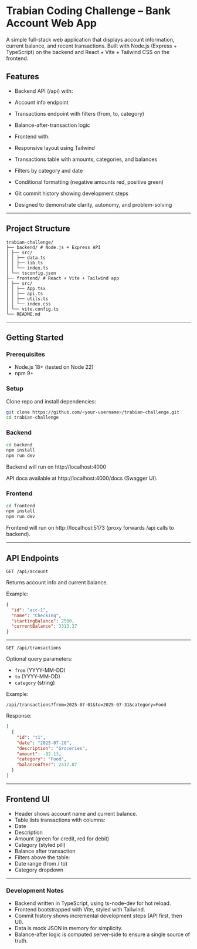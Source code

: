 # Trabian Coding Challenge – Bank Account Web App

A simple full-stack web application that displays account information, current balance, and recent transactions.
Built with Node.js (Express + TypeScript) on the backend and React + Vite + Tailwind CSS on the frontend.

## Features

- Backend API (/api) with:

- Account info endpoint

- Transactions endpoint with filters (from, to, category)

- Balance-after-transaction logic

- Frontend with:

- Responsive layout using Tailwind

- Transactions table with amounts, categories, and balances

- Filters by category and date

- Conditional formatting (negative amounts red, positive green)

- Git commit history showing development steps

- Designed to demonstrate clarity, autonomy, and problem-solving

---

## Project Structure

```text
trabian-challenge/
├── backend/ # Node.js + Express API
│ ├── src/
│ │ ├── data.ts
│ │ ├── lib.ts
│ │ └── index.ts
│ └── tsconfig.json
├── frontend/ # React + Vite + Tailwind app
│ ├── src/
│ │ ├── App.tsx
│ │ ├── api.ts
│ │ ├── utils.ts
│ │ └── index.css
│ └── vite.config.ts
└── README.md
```

---

## Getting Started

### Prerequisites

- Node.js 18+ (tested on Node 22)
- npm 9+

### Setup

Clone repo and install dependencies:

```bash
git clone https://github.com/<your-username>/trabian-challenge.git
cd trabian-challenge
```

### Backend

```bash
cd backend
npm install
npm run dev
```

Backend will run on http://localhost:4000

API docs available at http://localhost:4000/docs
(Swagger UI).

### Frontend

```bash
cd frontend
npm install
npm run dev
```

Frontend will run on http://localhost:5173
(proxy forwards /api calls to backend).

---

## API Endpoints

`GET /api/account`

Returns account info and current balance.

Example:

```json
{
  "id": "acc-1",
  "name": "Checking",
  "startingBalance": 2500,
  "currentBalance": 3313.37
}
```

---

`GET /api/transactions`

Optional query parameters:

- `from` (YYYY-MM-DD)
- `to` (YYYY-MM-DD)
- `category` (string)

Example:

`/api/transactions?from=2025-07-01&to=2025-07-31&category=Food`

Response:

```json
[
  {
    "id": "t1",
    "date": "2025-07-28",
    "description": "Groceries",
    "amount": -82.13,
    "category": "Food",
    "balanceAfter": 2417.87
  }
]
```

---

## Frontend UI

- Header shows account name and current balance.
- Table lists transactions with columns:
- Date
- Description
- Amount (green for credit, red for debit)
- Category (styled pill)
- Balance after transaction
- Filters above the table:
- Date range (from / to)
- Category dropdown

---

### Development Notes

- Backend written in TypeScript, using ts-node-dev for hot reload.
- Frontend bootstrapped with Vite, styled with Tailwind.
- Commit history shows incremental development steps (API first, then UI).
- Data is mock JSON in memory for simplicity.
- Balance-after logic is computed server-side to ensure a single source of truth.
